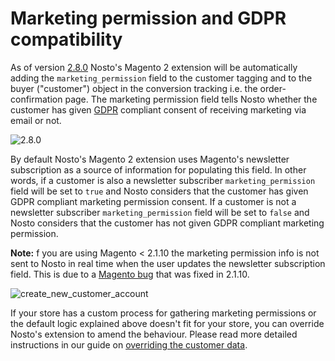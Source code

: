 # Marketing permission and GDPR compatibility

As of version [2.8.0](https://github.com/Nosto/nosto-magento2/releases/tag/2.8.0) Nosto's Magento 2 extension will be automatically adding the `marketing_permission` field to the customer tagging and to the buyer \("customer"\) object in the conversion tracking i.e. the order-confirmation page. The marketing permission field tells Nosto whether the customer has given [GDPR](https://www.eugdpr.org/) compliant consent of receiving marketing via email or not.

![2.8.0](https://img.shields.io/badge/nosto-2.8.0-green.svg)

By default Nosto's Magento 2 extension uses Magento's newsletter subscription as a source of information for populating this field. In other words, if a customer is also a newsletter subscriber `marketing_permission` field will be set to `true` and Nosto considers that the customer has given GDPR compliant marketing permission consent. If a customer is not a newsletter subscriber `marketing_permission` field will be set to `false` and Nosto considers that the customer has not given GDPR compliant marketing permission.

**Note:** f you are using Magento &lt; 2.1.10 the marketing permission info is not sent to Nosto in real time when the user updates the newsletter subscription field. This is due to a [Magento bug](https://github.com/magento/magento2/issues/6818) that was fixed in 2.1.10.

![create\_new\_customer\_account](https://user-images.githubusercontent.com/15191701/38088088-49ef30fc-3363-11e8-9287-d5b4911e23b0.png)

If your store has a custom process for gathering marketing permissions or the default logic explained above doesn't fit for your store, you can override Nosto's extension to amend the behaviour. Please read more detailed instructions in our guide on [overriding the customer data](https://github.com/supercid/wiki-docs/tree/bfcad31e54e9c48d9a2ca1df7b28ae4691497212/Overriding-Customer-Data/README.md).

